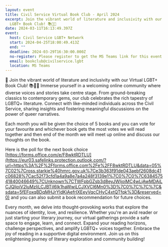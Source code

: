 ```yaml
---
layout: event
title: Civil Service Virtual Book Club - April 2024
excerpt: Join the vibrant world of literature and inclusivity with our Virtual
  LGBT+ Book Club! 📚🏳️‍🌈
date: 2024-03-11T16:13:49.397Z
event:
  host: Civil Service LGBT+ Network
  start: 2024-04-25T18:00:49.413Z
  end: ""
  deadline: 2024-03-29T16:30:00.000Z
  no-register: Please register to get the MS Teams link for this event
  email: bookclub@civilservice.lgbt
  location: MS Teams
---
```

🌈 Join the vibrant world of literature and inclusivity with our Virtual LGBT+ Book Club! 📚🏳️‍🌈 Immerse yourself in a welcoming online community where diverse voices and stories take centre stage. From ground-breaking classics to contemporary gems, our club celebrates the rich tapestry of LGBTQ+ literature. Connect with like-minded individuals across the Civil Service, sharing insights and fostering meaningful discussions on the power of queer narratives.

Each month you will be given the choice of 5 books and you can vote for your favourite and whichever book gets the most votes we will read together and then end of the month we will meet up online and discuss our thoughts on the book.

Here is the poll for the next book choice [https://forms.office.com/e/F8wktRDTLU](https://eur03.safelinks.protection.outlook.com/?url=https%3A%2F%2Fforms.office.com%2Fe%2FF8wktRDTLU&data=05%7C02%7Cross.starkie%40hmrc.gov.uk%7Ce3b363f91de043aebf2608dc41c06828%7Cac52f73cfd1a4a9a8e7a4a248f3139e1%7C0%7C0%7C638457541840046649%7CUnknown%7CTWFpbGZsb3d8eyJWIjoiMC4wLjAwMDAiLCJQIjoiV2luMzIiLCJBTiI6Ik1haWwiLCJXVCI6Mn0%3D%7C0%7C%7C%7C&sdata=5fEFoxqBDqMHJrYldKiAefrIXEeyVqcCHyC4xtQTfqk%3D&reserved=0) and you can also submit a book recommendation for future choices.

Every month, we delve into thought-provoking works that explore the nuances of identity, love, and resilience. Whether you're an avid reader or just starting your literary journey, our virtual gatherings provide a safe space to engage, learn, and connect. Expand your reading horizons, challenge perspectives, and amplify LGBTQ+ voices together. Embrace the joy of reading in a supportive digital environment. Join us on this enlightening journey of literary exploration and community building!